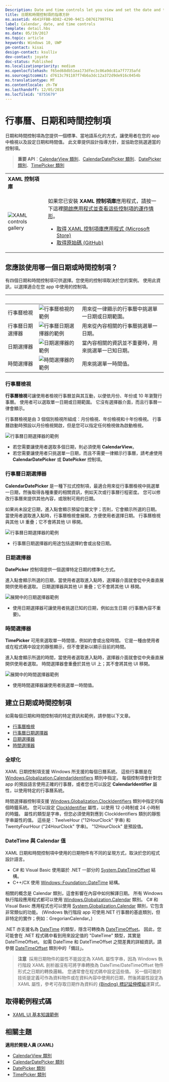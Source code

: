 ```yaml
---
Description: Date and time controls let you view and set the date and time. This article provides design guidelines and helps you pick the right control.
title: 日期和時間控制項的指導方針
ms.assetid: 4641FFBB-8D82-4290-94C1-D87617997F61
label: Calendar, date, and time controls
template: detail.hbs
ms.date: 05/19/2017
ms.topic: article
keywords: Windows 10, UWP
pm-contact: kisai
design-contact: ksulliv
dev-contact: joyate
doc-status: Published
ms.localizationpriority: medium
ms.openlocfilehash: f65ed68db51ea173dfec3c06a9dc81a7f7735afd
ms.sourcegitcommit: d7613c791107f74b6a3dc12a372d9de916c0454b
ms.translationtype: MT
ms.contentlocale: zh-TW
ms.lasthandoff: 12/05/2018
ms.locfileid: "8755679"
---
```

# <a name="calendar-date-and-time-controls"></a>行事曆、日期和時間控制項

 

日期和時間控制項為您提供一個標準、當地語系化的方式，讓使用者在您的 app 中檢視以及設定日期和時間值。 此文章提供設計指導方針，並協助您挑選適當的控制項。

> **重要 API**：[CalendarView 類別](https://msdn.microsoft.com/library/windows/apps/xaml/windows.ui.xaml.controls.calendarview.aspx)、[CalendarDatePicker 類別](https://msdn.microsoft.com/library/windows/apps/xaml/windows.ui.xaml.controls.calendardatepicker.aspx)、[DatePicker 類別](https://msdn.microsoft.com/library/windows/apps/xaml/windows.ui.xaml.controls.datepicker.aspx)、[TimePicker 類別](https://msdn.microsoft.com/library/windows/apps/xaml/windows.ui.xaml.controls.timepicker.aspx)

<table>
<th align="left">XAML 控制項庫<th>
<tr>
<td><img src="images/xaml-controls-gallery-sm.png" alt="XAML controls gallery"></img></td>
<td>
    <p>如果您已安裝 <strong style="font-weight: semi-bold">XAML 控制項庫</strong>應用程式，請按一下這裡<a href="xamlcontrolsgallery:/category/DataInput">開啟應用程式並查看這些控制項的運作情形</a>。</p>
    <ul>
    <li><a href="https://www.microsoft.com/store/productId/9MSVH128X2ZT">取得 XAML 控制項庫應用程式 (Microsoft Store)</a></li>
    <li><a href="https://github.com/Microsoft/Windows-universal-samples/tree/master/Samples/XamlUIBasics">取得原始碼 (GitHub)</a></li>
    </ul>
</td>
</tr>
</table>

## <a name="which-date-or-time-control-should-you-use"></a>您應該使用哪一個日期或時間控制項？

有四個日期和時間控制項可供選擇。您使用的控制項取決於您的案例。 使用此資訊，以選擇適合在您 app 中使用的控制項。

&nbsp;|&nbsp;|&nbsp;                                                                                                                      
--------------------|-------|-------------------------------------------------------------------------------------------------------------------------------
行事曆檢視       |![行事曆檢視的範例](images/controls_calendar_monthview_small.png)|用來從一律顯示的行事曆中挑選單一日期或日期範圍。                   
行事曆日期選擇器|![行事曆日期選擇器的範例](images/calendar-date-picker-closed.png)|用來從內容相關的行事曆挑選單一日期。 
日期選擇器         |![日期選擇器的範例](images/date-picker-closed.png)|當內容相關的資訊並不重要時，用來挑選單一已知日期。
時間選擇器         |![時間選擇器的範例](images/time-picker-closed.png)|用來挑選單一時間值。                                        

<!-- This table seems redundant, not sure it's needed.-->

### <a name="calendar-view"></a>行事曆檢視

**行事曆檢視**可讓使用者檢視行事曆並與其互動，以便依月份、年份或 10 年瀏覽行事曆。 使用者可以選取單一日期或日期範圍。 它沒有選擇器介面，而且行事曆一律會顯示。

行事曆檢視是由 3 個個別檢視所組成：月份檢視、年份檢視和十年份檢視。 行事曆啟動時預設以月份檢視開啟，但是您可以指定任何檢視做為啟動檢視。

![行事曆日期選擇器的範例](images/calendar-view-3-views.png)

- 若您需要讓使用者選取多個日期，則必須使用 **CalendarView**。
- 若您需要讓使用者只挑選單一日期，而且不需要一律顯示行事曆，請考慮使用 **CalendarDatePicker** 或 **DatePicker** 控制項。

### <a name="calendar-date-picker"></a>行事曆日期選擇器

**CalendarDatePicker** 是一種下拉式控制項，最適合用來從行事曆檢視中挑選單一日期，然後取得各種重要的相關資訊，例如天次或行事曆行程密度。 您可以修改行事曆來提供其他內容，或限制可用的日期。

如果尚未設定日期，進入點會顯示預留位置文字；否則，它會顯示所選的日期。 當使用者選取進入點時，行事曆檢視會展開，方便使用者選擇日期。 行事曆檢視與其他 UI 重疊；它不會將其他 UI 移開。

![行事曆日期選擇器的範例](images/calendar-date-picker-2-views.png)

- 行事曆日期選擇器的用途包括選擇約會或出發日期。 

### <a name="date-picker"></a>日期選擇器

**DatePicker** 控制項提供一個選擇特定日期的標準化方式。 

進入點會顯示所選的日期，當使用者選取進入點時，選擇器介面就會從中央垂直展開供使用者選取。 日期選擇器與其他 UI 重疊；它不會將其他 UI 移開。

![展開中的日期選擇器範例](images/controls_datepicker_expand.png)

- 使用日期選擇器可讓使用者挑選已知的日期，例如出生日期 (行事曆內容不重要)。

### <a name="time-picker"></a>時間選擇器

**TimePicker** 可用來選取單一時間值，例如約會或出發時間。 它是一種由使用者或在程式碼中設定的靜態顯示，但不會更新以顯示目前的時間。 

進入點會顯示所選的時間，當使用者選取進入點時，選擇器介面就會從中央垂直展開供使用者選取。 時間選擇器會重疊於其他 UI 上；其不會將其他 UI 移開。

![展開中的時間選擇器範例](images/controls_timepicker_expand.png)

- 使用時間選擇器讓使用者挑選單一時間值。

## <a name="create-a-date-or-time-control"></a>建立日期或時間控制項

如需每個日期和時間控制項的特定資訊和範例，請參閱以下文章。

- [行事曆檢視](calendar-view.md)
- [行事曆日期選擇器](calendar-date-picker.md)
- [日期選擇器](date-picker.md)
- [時間選擇器](time-picker.md)

### <a name="globalization"></a>全球化

XAML 日期控制項支援 Windows 所支援的每個日曆系統。 這些行事曆是在 [Windows.Globalization.CalendarIdentifiers](https://msdn.microsoft.com/library/windows/apps/xaml/windows.globalization.calendaridentifiers.aspx) 類別中指定。 每個控制項會針對您 app 的預設語言使用正確的行事曆，或者您也可以設定 **CalendarIdentifier** 屬性，以使用特定的行事曆系統。

時間選擇器控制項支援 [Windows.Globalization.ClockIdentifiers](https://msdn.microsoft.com/library/windows/apps/xaml/windows.globalization.clockidentifiers.aspx) 類別中指定的每個時鐘系統。 您可以設定 [ClockIdentifier](https://msdn.microsoft.com/library/windows/apps/xaml/windows.ui.xaml.controls.timepicker.clockidentifier.aspx) 屬性，以使用 12 小時制或 24 小時制的時鐘。 屬性的類型是字串，但您必須使用對應到 ClockIdentifiers 類別的靜態字串屬性的值。 這些是︰TwelveHour ("12HourClock" 字串) 和 TwentyFourHour ("24HourClock" 字串)。 "12HourClock" 是預設值。


### <a name="datetime-and-calendar-values"></a>DateTime 與 Calendar 值

XAML 日期和時間控制項中使用的日期物件有不同的呈現方式，取決於您的程式設計語言。 
- C# 和 Visual Basic 使用屬於 .NET 一部分的 [System.DateTimeOffset](https://msdn.microsoft.com/library/windows/apps/xaml/system.datetimeoffset.aspx) 結構。 
- C++/CX 使用 [Windows::Foundation::DateTime](https://msdn.microsoft.com/library/windows/apps/xaml/br205770.aspx) 結構。 

相關的概念是 Calendar 類別，這會影響在內容中如何解譯日期。 所有 Windows 執行階段應用程式都可以使用 [Windows.Globalization.Calendar](https://msdn.microsoft.com/library/windows/apps/xaml/windows.globalization.calendar.aspx) 類別。 C# 和 Visual Basic 應用程式也可以使用 [System.Globalization.Calendar](https://msdn.microsoft.com/library/windows/apps/xaml/system.globalization.calendar.aspx) 類別，它包含非常類似的功能。 (Windows 執行階段 app 可使用.NET 行事曆的基底類別，但非特定的實作；例如：GregorianCalendar。)

.NET 亦支援名為 [DateTime](https://msdn.microsoft.com/library/windows/apps/xaml/system.datetime.aspx) 的類型，隱含可轉換為 [DateTimeOffset](https://msdn.microsoft.com/library/windows/apps/xaml/system.datetimeoffset.aspx)。 因此，您可能會在 .NET 程式碼中看到用來設定值的 "DateTime" 類型，其實是 DateTimeOffset。 如需 DateTime 和 DateTimeOffset 之間差異的詳細資訊，請參閱 [DateTimeOffset](https://msdn.microsoft.com/library/windows/apps/xaml/system.datetimeoffset.aspx) 類別中的「備註」。

> **注意**&nbsp;&nbsp;採用日期物件的屬性不能設定為 XAML 屬性字串，因為 Windows 執行階段 XAML 剖析器沒有可將字串轉換為 DateTime/DateTimeOffset 物件形式之日期的轉換邏輯。 您通常會在程式碼中設定這些值。 另一個可能的技術是定義可作為資料物件或在資料內容中使用的日期，然後將屬性設定為 XAML 屬性，參考可存取日期作為資料的 [\{Binding\} 標記延伸模組](../../xaml-platform/binding-markup-extension.md)運算式。

## <a name="get-the-sample-code"></a>取得範例程式碼
* [XAML UI 基本知識範例](https://github.com/Microsoft/Windows-universal-samples/blob/master/Samples/XamlUIBasics)


## <a name="related-topics"></a>相關主題

**適用於開發人員 (XAML)**
- [CalendarView 類別](https://msdn.microsoft.com/library/windows/apps/dn890052)
- [CalendarDatePicker 類別](https://msdn.microsoft.com/library/windows/apps/dn950083)
- [DatePicker 類別](https://msdn.microsoft.com/library/windows/apps/dn298584)
- [TimePicker 類別](https://msdn.microsoft.com/library/windows/apps/dn299280)
